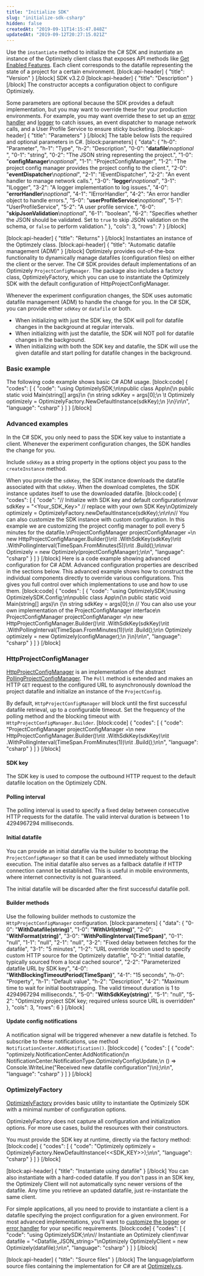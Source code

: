 ```yaml
---
title: "Initialize SDK"
slug: "initialize-sdk-csharp"
hidden: false
createdAt: "2019-09-11T14:15:47.848Z"
updatedAt: "2019-09-12T20:27:15.021Z"
---
```

Use the `instantiate` method to initialize the C# SDK and instantiate an instance of the Optimizely client class that exposes API methods like [Get Enabled Features](doc:get-enabled-features-csharp). Each client corresponds to the datafile representing the state of a project for a certain environment.
[block:api-header]
{
  "title": "Version"
}
[/block]
SDK v3.2.0
[block:api-header]
{
  "title": "Description"
}
[/block]
The constructor accepts a configuration object to configure Optimizely.

Some parameters are optional because the SDK provides a default implementation, but you may want to override these for your production environments. For example, you may want override these to set up an [error handler](doc:customize-error-handler-csharp) and [logger](doc:customize-logger-csharp) to catch issues, an event dispatcher to manage network calls, and a User Profile Service to ensure sticky bucketing.
[block:api-header]
{
  "title": "Parameters"
}
[/block]
The table below lists the required and optional parameters in C#.
[block:parameters]
{
  "data": {
    "h-0": "Parameter",
    "h-1": "Type",
    "h-2": "Description",
    "0-0": "**datafile**\n*optional* ",
    "0-1": "string",
    "0-2": "The JSON string representing the project.",
    "1-0": "**configManager**\n*optional*",
    "1-1": "ProjectConfigManager",
    "1-2": "The project config manager provides the project config to the client.",
    "2-0": "**eventDispatcher**\n*optional*",
    "2-1": "IEventDispatcher",
    "2-2": "An event handler to manage network calls.",
    "3-0": "**logger**\n*optional*",
    "3-1": "ILogger",
    "3-2": "A logger implementation to log issues.",
    "4-0": "**errorHandler**\n*optional*",
    "4-1": "IErrorHandler",
    "4-2": "An error handler object to handle errors.",
    "5-0": "**userProfileService**\n*optional*",
    "5-1": "UserProfileService",
    "5-2": "A user profile service.",
    "6-0": "**skipJsonValidation**\n*optional*",
    "6-1": "boolean",
    "6-2": "Specifies whether the JSON should be validated. Set to `true` to skip JSON validation on the schema, or `false` to perform validation."
  },
  "cols": 3,
  "rows": 7
}
[/block]

[block:api-header]
{
  "title": "Returns"
}
[/block]
Instantiates an instance of the Optimzely class.
[block:api-header]
{
  "title": "Automatic datafile management (ADM)"
}
[/block]
Optimizely provides out-of-the-box functionality to dynamically manage datafiles (configuration files) on either the client or the server. The C# SDK provides default implementations of an Optimizely `ProjectConfigManager`. The package also includes a factory class, OptimizelyFactory, which you can use to instantiate the Optimizely SDK with the default configuration of HttpProjectConfigManager.

Whenever the experiment configuration changes, the SDK uses automatic datafile management (ADM) to handle the change for you. In the C# SDK, you can provide either `sdkKey` or `datafile` or both.

* When initializing with just the SDK key, the SDK will poll for datafile changes in the background at regular intervals.
* When initializing with just the datafile, the SDK will NOT poll for datafile changes in the background.
* When initializing with both the SDK key and datafile, the SDK will use the given datafile and start polling for datafile changes in the background.

### Basic example

The following code example shows basic C# ADM usage.
[block:code]
{
  "codes": [
    {
      "code": "using OptimizelySDK;\n\npublic class App\n{\n    public static void Main(string[] args)\n    {\n        string sdkKey = args[0];\n     \t Optimizely optimizely = OptimizelyFactory.NewDefaultInstance(sdkKey);\n    }\n}\n\n",
      "language": "csharp"
    }
  ]
}
[/block]
### Advanced examples

In the C# SDK, you only need to pass the SDK key value to instantiate a client. Whenever the experiment configuration changes, the SDK handles the change for you.

Include `sdkKey` as a string property in the options object you pass to the `createInstance` method.

When you provide the `sdkKey`, the SDK instance downloads the datafile associated with that `sdkKey`. When the download completes, the SDK instance updates itself to use the downloaded datafile.
[block:code]
{
  "codes": [
    {
      "code": "// Initialize with SDK key and default configuration\nvar sdkKey = \"<Your_SDK_Key>\" // replace with your own SDK Key\nOptimizely optimizely = OptimizelyFactory.newDefaultInstance(sdkKey);\n\n\n// You can also customize the SDK instance with custom configuration. In this example we are customizing the project config manager to poll every 5 minutes for the datafile.\nProjectConfigManager projectConfigManager =\n        new HttpProjectConfigManager.Builder()\n\t .WithSdkKey(sdkKey)\n\t .WithPollingInterval(TimeSpan.FromMinutes(5))\n\t .Build();\n\nvar Optimizely = new Optimizely(projectConfigManager);\n\n",
      "language": "csharp"
    }
  ]
}
[/block]
Here is a code example showing advanced configuration for C# ADM. Advanced configuration properties are described in the sections below. This advanced example shows how to construct the individual components directly to override various configurations. This gives you full control over which implementations to use and how to use them.
[block:code]
{
  "codes": [
    {
      "code": "using OptimizelySDK;\nusing OptimizelySDK.Config;\n\npublic class App\n{\n    public static void Main(string[] args)\n    {\n        string sdkKey = args[0];\n        // You can also use your own implementation of the ProjectConfigManager interface\n        ProjectConfigManager projectConfigManager =\n        new HttpProjectConfigManager.Builder()\n\t   .WithSdkKey(sdkKey)\n\t   .WithPollingInterval(TimeSpan.FromMinutes(1))\n\t   .Build();\n\n       Optimizely optimizely = new Optimizely(configManager);\n    }\n}\n\n",
      "language": "csharp"
    }
  ]
}
[/block]
### HttpProjectConfigManager

[HttpProjectConfigManager](https://github.com/optimizely/csharp-sdk/blob/fahad/dfm-readme/OptimizelySDK/Config/HttpProjectConfigManager.cs) is an implementation of the abstract [PollingProjectConfigManager](https://github.com/optimizely/csharp-sdk/blob/master/OptimizelySDK/Config/PollingProjectConfigManager.cs). The `Poll` method is extended and makes an HTTP `GET` request to the configured URL to asynchronously download the project datafile and initialize an instance of the `ProjectConfig`.

By default, `HttpProjectConfigManager` will block until the first successful datafile retrieval, up to a configurable timeout. Set the frequency of the polling method and the blocking timeout with `HttpProjectConfigManager.Builder`.
[block:code]
{
  "codes": [
    {
      "code": "ProjectConfigManager projectConfigManager =\n        new HttpProjectConfigManager.Builder()\n\t .WithSdkKey(sdkKey)\n\t .WithPollingInterval(TimeSpan.FromMinutes(1))\n\t .Build();\n\n",
      "language": "csharp"
    }
  ]
}
[/block]
#### SDK key

The SDK key is used to compose the outbound HTTP request to the default datafile location on the Optimizely CDN.

#### Polling interval

The polling interval is used to specify a fixed delay between consecutive HTTP requests for the datafile. The valid interval duration is between 1 to 4294967294 milliseconds.

#### Initial datafile

You can provide an initial datafile via the builder to bootstrap the `ProjectConfigManager` so that it can be used immediately without blocking execution. The initial datafile also serves as a fallback datafile if HTTP connection cannot be established. This is useful in mobile environments, where internet connectivity is not guaranteed.

The initial datafile will be discarded after the first successful datafile poll.

#### Builder methods

Use the following builder methods to customize the `HttpProjectConfigManager` configuration.
[block:parameters]
{
  "data": {
    "0-0": "**WithDatafile(string)**",
    "1-0": "**WithUrl(string)**",
    "2-0": "**WithFormat(string)**",
    "3-0": "**WithPollingInterval(TimeSpan)**",
    "0-1": "null",
    "1-1": "null",
    "2-1": "null",
    "3-2": "Fixed delay between fetches for the datafile",
    "3-1": "5 minutes",
    "1-2": "URL override location used to specify custom HTTP source for the Optimizely datafile",
    "0-2": "Initial datafile, typically sourced from a local cached source",
    "2-2": "Parameterized datafile URL by SDK key",
    "4-0": "**WithBlockingTimeoutPeriod(TimeSpan)**",
    "4-1": "15 seconds",
    "h-0": "Property",
    "h-1": "Default value",
    "h-2": "Description",
    "4-2": "Maximum time to wait for initial bootstrapping. The valid timeout duration is 1 to 4294967294 milliseconds.",
    "5-0": "**WithSdkKey(string)**",
    "5-1": "null",
    "5-2": "Optimizely project SDK key; required unless source URL is overridden"
  },
  "cols": 3,
  "rows": 6
}
[/block]
#### Update config notifications

A notification signal will be triggered whenever a new datafile is fetched. To subscribe to these notifications, use method `NotificationCenter.AddNotification()`.
[block:code]
{
  "codes": [
    {
      "code": "optimizely.NotificationCenter.AddNotification(\n    NotificationCenter.NotificationType.OptimizelyConfigUpdate,\n    () => Console.WriteLine(\"Received new datafile configuration\")\n);\n\n",
      "language": "csharp"
    }
  ]
}
[/block]
### OptimizelyFactory

[OptimizelyFactory](https://github.com/optimizely/csharp-sdk/blob/fahad/dfm-readme/OptimizelySDK/OptimizelyFactory.cs) provides basic utility to instantiate the Optimizely SDK with a minimal number of configuration options.

OptimizelyFactory does not capture all configuration and initialization options. For more use cases, build the resources with their constructors.

You must provide the SDK key at runtime, directly via the factory method:
[block:code]
{
  "codes": [
    {
      "code": "Optimizely optimizely = OptimizelyFactory.NewDefaultInstance(<<SDK_KEY>>);\n\n",
      "language": "csharp"
    }
  ]
}
[/block]

[block:api-header]
{
  "title": "Instantiate using datafile"
}
[/block]
You can also instantiate with a hard-coded datafile. If you don't pass in an SDK key, the Optimizely Client will not automatically sync newer versions of the datafile. Any time you retrieve an updated datafile, just re-instantiate the same client.

For simple applications, all you need to provide to instantiate a client is a datafile specifying the project configuration for a given environment. For most advanced implementations, you'll want to [customize the logger](doc:customize-logger-csharp) or [error handler](doc:customize-error-handler-csharp) for your specific requirements.
[block:code]
{
  "codes": [
    {
      "code": "using OptimizelySDK;\n\n// Instantiate an Optimizely client\nvar datafile = \"<Datafile_JSON_string>\"\nOptimizely OptimizelyClient = new Optimizely(datafile);\n\n",
      "language": "csharp"
    }
  ]
}
[/block]

[block:api-header]
{
  "title": "Source files"
}
[/block]
The language/platform source files containing the implementation for C# are at [Optimizely.cs](https://github.com/optimizely/csharp-sdk/blob/master/OptimizelySDK/Optimizely.cs).